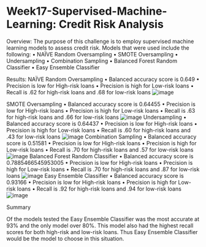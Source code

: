 # Week17-Supervised-Machine-Learning: Credit Risk Analysis

Overview: The purpose of this challenge is to employ supervised machine learning models to assess credit risk. Models that were used include the following:
•	NAÏVE Random Oversampling
•	SMOTE Oversampling
•	Undersampling 
•	Combination Sampling
•	Balanced Forest Random Classifier
•	Easy Ensemble Classifier

Results:
NAÏVE Random Oversampling
•	Balanced accuracy score is 0.649
•	Precision is low for High-risk loans
•	Precision is high for Low-risk loans
•	Recall is .62 for high-risk loans and .68 for low-risk loans
![image](https://user-images.githubusercontent.com/101996041/182045708-24170ba2-cc2c-4e8c-a211-8b02b27adb60.png)

SMOTE Oversampling
•	Balanced accuracy score is 0.64455
•	Precision is low for High-risk loans
•	Precision is high for Low-risk loans
•	Recall is .63 for high-risk loans and .66 for low-risk loans
![image](https://user-images.githubusercontent.com/101996041/182045726-f2a93702-13a3-4a7f-bda6-fc330ab965ec.png)
Undersampling 
•	Balanced accuracy score is 0.64437
•	Precision is low for High-risk loans
•	Precision is high for Low-risk loans
•	Recall is .60 for high-risk loans and .43 for low-risk loans
![image](https://user-images.githubusercontent.com/101996041/182045741-6e55a582-737d-4432-9899-72b8a42b2c37.png)
Combination Sampling
•	Balanced accuracy score is 0.51581
•	Precision is low for High-risk loans
•	Precision is high for Low-risk loans
•	Recall is .70 for high-risk loans and .57 for low-risk loans
![image](https://user-images.githubusercontent.com/101996041/182045761-0a836b1e-f092-4523-9e2c-54ab972cc53f.png)
Balanced Forest Random Classifier
•	Balanced accuracy score is 0.7885466545953005
•	Precision is low for High-risk loans
•	Precision is high for Low-risk loans
•	Recall is .70 for high-risk loans and .87 for low-risk loans
![image](https://user-images.githubusercontent.com/101996041/182045785-21dd60da-b233-491d-8da4-c2794feb6928.png)
Easy Ensemble Classifier
•	Balanced accuracy score is 0.93166
•	Precision is low for High-risk loans
•	Precision is high for Low-risk loans
•	Recall is .92 for high-risk loans and .94 for low-risk loans
![image](https://user-images.githubusercontent.com/101996041/182045802-9bb39980-4e29-48ce-9f20-aa171a1a9601.png)

Summary

Of the models tested the Easy Ensemble Classifier was the most accurate at 93% and the only model over 80%. This model also had the highest recall scores for both high-risk and low-risk loans. Thus Easy Ensemble Classifier would be the model to choose in this situation.





